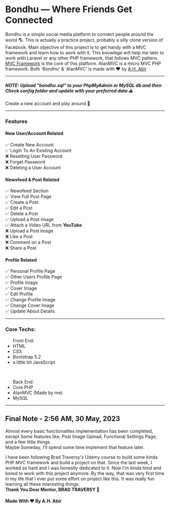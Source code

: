 <h1>Bondhu — Where Friends Get Connected</h1>
<p>
  Bondhu is a simple social media platform to connect people around the world
  🌎. This is actually a practice project, probably a silly clone version of
  Facebook. Main objective of this project is to get handy with a MVC framework
  and learn how to work with it. This knowlege will help me later to work with
  Laravel or any other PHP framework, that follows MVC pattern.
  <br />
  <a
    href=""
    title="MVC PHP Framework"
    >MVC Framework</a
  >
  is the core of this platform. AlanMVC is a micro MVC PHP framework. Both
  'Bondhu' & 'AlanMVC' is made with ❤ by
  <a href="https://abirett.github.io">A.H. Abir</a>
</p>
<hr />

<section>
<h5>NOTE: Upload "bondhu.sql" to your PhpMyAdmin or MySQL db and then Check config folder and update with your preferred data ⚠</h5>

Create a new account and play around 💫

</section>

<hr/>

<section>
<h3>Features</h3>

<div>
    <h4>New User/Account Related</h4>
      ✅ Create New Account
      <br>
      ✅ Login To An Existing Account
      <br>
      ❌ Resetting User Password
      <br>
      ❌ Forget Password
      <br>
      ❌ Deleting a User Account
</div>

<div>
    <h4>Newsfeed & Post Related</h4>
      ✅ Newsfeed Section
      <br>
      ✅ View Full Post Page
      <br>
      ✅ Create a Post
      <br>
      ✅ Edit a Post
      <br>
      ✅ Delete a Post
      <br>
      ✅ Upload a Post Image
      <br>
      ✅ Attach a Video URL from <strong>YouTube</strong>
      <br>
      ❌ Upload a Post Image
      <br>
      ❌ Like a Post
      <br>
      ❌ Comment on a Post
      <br>
      ❌ Share a Post
</div>

<div>
    <h4>Profile Related</h4>
      ✅ Personal Profile Page
      <br>
      ✅ Other Users Profile Page
      <br>
      ✅ Profile Image
      <br>
      ✅ Cover Image
      <br>
      ✅ Edit Profile
      <br>
      ✅ Change Profile Image
      <br>
      ✅ Change Cover Image
      <br>
      ✅ Update About Details
      <br>
</div>

</section>

<hr />

<section>
  <h3>Core Techs:</h3>
  <ul>
    Front End:
    <li>HTML</li>
    <li>CSS</li>
    <li>Bootstrap 5.2</li>
    <li>a little bit JavaScript</li>
  </ul>

  <br />

  <ul>
    Back End:
    <li>Core PHP</li>
    <li>AlanMVC (Made by me)</li>
    <li>MySQL</li>
  </ul>
</section>

<hr />

<section>
  <h2>Final Note - 2:56 AM, 30 May, 2023</h2>
  <p>
    Almost every basic functionalites implementation has been completed, except
    Some features like, Post Image Upload, Functional Settings Page, and a few
    little things.
    <br />
    Maybe Someday, I'll spend some time implement that feature later.
  </p>
  <p>
    I have been following Brad Traversy's Udemy course to build some kinda PHP
    MVC framework and build a project on that. Since the last week, I worked so
    hard and I was honestly dedicated to it. Now I'm kinda tired and bored to
    work with this project anymore. By the way, that was very first time in my
    life that I ever put some effort on project like this. It was really fun
    learning all these interesting things.
    <br />
    <strong>Thank You Dear Mentor, BRAD TRAVERSY 💚</strong>
  </p>
</section>

<h4>Made With ❤ By A.H. Abir</h4>
